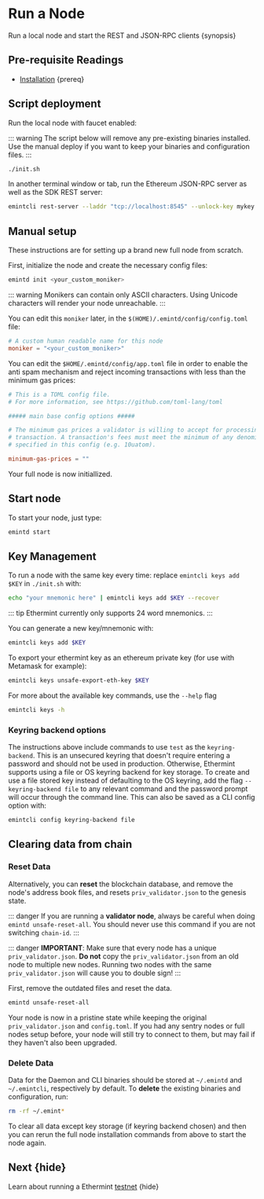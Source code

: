 <!--
order: 2
-->

# Run a Node

Run a local node and start the REST and JSON-RPC clients {synopsis}

## Pre-requisite Readings

- [Installation](./installation.md) {prereq}

## Script deployment

Run the local node with faucet enabled:

::: warning
The script below will remove any pre-existing binaries installed. Use the manual deploy if you want
to keep your binaries and configuration files.
:::

```bash
./init.sh
```

In another terminal window or tab, run the Ethereum JSON-RPC server as well as the SDK REST server:

```bash
emintcli rest-server --laddr "tcp://localhost:8545" --unlock-key mykey --chain-id 8
```

## Manual setup

These instructions are for setting up a brand new full node from scratch.

First, initialize the node and create the necessary config files:

```bash
emintd init <your_custom_moniker>
```

::: warning
Monikers can contain only ASCII characters. Using Unicode characters will render your node unreachable.
:::

You can edit this `moniker` later, in the `$(HOME)/.emintd/config/config.toml` file:

```toml
# A custom human readable name for this node
moniker = "<your_custom_moniker>"
```

You can edit the `$HOME/.emintd/config/app.toml` file in order to enable the anti spam mechanism and reject incoming transactions with less than the minimum gas prices:

```toml
# This is a TOML config file.
# For more information, see https://github.com/toml-lang/toml

##### main base config options #####

# The minimum gas prices a validator is willing to accept for processing a
# transaction. A transaction's fees must meet the minimum of any denomination
# specified in this config (e.g. 10uatom).

minimum-gas-prices = ""
```

Your full node is now initiallized.

## Start node

To start your node, just type:

```bash
emintd start
```

## Key Management

To run a node with the same key every time: replace `emintcli keys add $KEY` in `./init.sh` with:

```bash
echo "your mnemonic here" | emintcli keys add $KEY --recover
```

::: tip Ethermint currently only supports 24 word mnemonics.
:::

You can generate a new key/mnemonic with:

```bash
emintcli keys add $KEY
```

To export your ethermint key as an ethereum private key (for use with Metamask for example):

```bash
emintcli keys unsafe-export-eth-key $KEY
```

For more about the available key commands, use the `--help` flag

```bash
emintcli keys -h
```

### Keyring backend options

The instructions above include commands to use `test` as the `keyring-backend`. This is an unsecured
keyring that doesn't require entering a password and should not be used in production. Otherwise,
Ethermint supports using a file or OS keyring backend for key storage. To create and use a file
stored key instead of defaulting to the OS keyring, add the flag `--keyring-backend file` to any
relevant command and the password prompt will occur through the command line. This can also be saved
as a CLI config option with:

```bash
emintcli config keyring-backend file
```

## Clearing data from chain

### Reset Data

Alternatively, you can **reset** the blockchain database, and remove the node's address book files, and resets `priv_validator.json` to the genesis state.

::: danger
If you are running a **validator node**, always be careful when doing `emintd unsafe-reset-all`. You should never use this command if you are not switching `chain-id`.
:::

::: danger
**IMPORTANT**: Make sure that every node has a unique `priv_validator.json`. **Do not** copy the `priv_validator.json` from an old node to multiple new nodes. Running two nodes with the same `priv_validator.json` will cause you to double sign!
:::

First, remove the outdated files and reset the data.

```bash
emintd unsafe-reset-all
```

Your node is now in a pristine state while keeping the original `priv_validator.json` and `config.toml`. If you had any sentry nodes or full nodes setup before, your node will still try to connect to them, but may fail if they haven't also been upgraded.

### Delete Data

Data for the Daemon and CLI binaries should be stored at `~/.emintd` and `~/.emintcli`, respectively by default. To **delete** the existing binaries and configuration, run:

```bash
rm -rf ~/.emint*
```

To clear all data except key storage (if keyring backend chosen) and then you can rerun the full node installation commands from above to start the node again.

## Next {hide}

Learn about running a Ethermint [testnet](./testnet.md) {hide}
